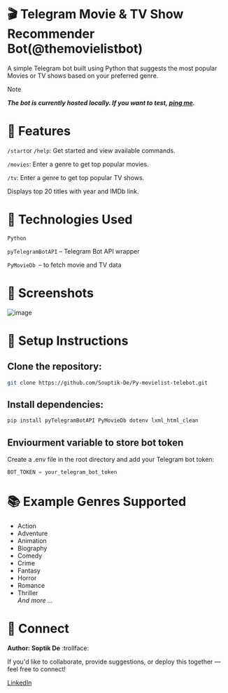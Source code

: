# 🎬 Telegram Movie & TV Show Recommender Bot(@themovielistbot)
A simple Telegram bot built using Python that suggests the most popular Movies or TV shows based on your preferred genre. 
> [!NOTE]
> ***The bot is currently hosted locally. If you want to test, [ping me](#my-custom-anchor-point).*** 
# 🚀 Features
``/start``or ``/help``: Get started and view available commands.

``/movies``: Enter a genre to get top popular movies.

``/tv``: Enter a genre to get top popular TV shows.

Displays top 20 titles with year and IMDb link.

# 🧠 Technologies Used
``Python``

``pyTelegramBotAPI`` – Telegram Bot API wrapper

``PyMovieDb ``– to fetch movie and TV data

# 📸 Screenshots

![image](https://github.com/user-attachments/assets/e2e2ed49-f9c9-43b8-8bdd-1947d71e60d0)

# 🔧 Setup Instructions
## Clone the repository:

```bash
git clone https://github.com/Souptik-De/Py-movielist-telebot.git
```

## Install dependencies:

```bash
pip install pyTelegramBotAPI PyMovieDb dotenv lxml_html_clean
```
## Enviourment variable to store bot token
Create a .env file in the root directory and add your Telegram bot token:

````python
BOT_TOKEN = your_telegram_bot_token
````
# 📚 Example Genres Supported
* Action
* Adventure  
* Animation  
* Biography  
* Comedy  
* Crime  
* Fantasy  
* Horror  
* Romance  
* Thriller   
_And more ..._
# 📩 Connect
**Author: Soptik De** :trollface:

<a name="my-custom-anchor-point"></a>
If you'd like to collaborate, provide suggestions, or deploy this together — feel free to connect!

[LinkedIn](https://www.linkedin.com/in/souptik-de-981092334/)


